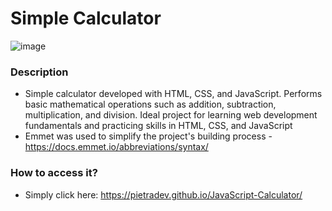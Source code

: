 ﻿# Simple Calculator 
![image](https://github.com/pietradev/JavaScript-Calculator/assets/123756392/58cbe5c4-2f9f-423e-9641-0390d4a52b73)

 ### Description
- Simple calculator developed with HTML, CSS, and JavaScript. Performs basic mathematical operations such as addition, subtraction, multiplication, and division. Ideal project for learning web development fundamentals and practicing skills in HTML, CSS, and JavaScript
- Emmet was used to simplify the project's building process - https://docs.emmet.io/abbreviations/syntax/

 ### How to access it?
 - Simply click here: https://pietradev.github.io/JavaScript-Calculator/
 

